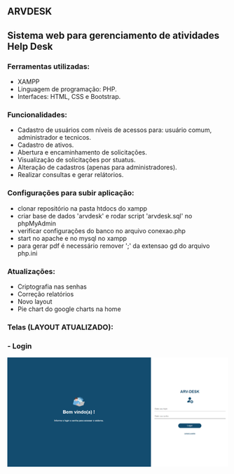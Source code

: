## ARVDESK

## Sistema web para gerenciamento de atividades Help Desk

### Ferramentas utilizadas:
- XAMPP
- Linguagem de programação: PHP.
- Interfaces: HTML, CSS e Bootstrap.

### Funcionalidades:
- Cadastro de usuários com níveis de acessos para: usuário comum, administrador e tecnicos.
- Cadastro de ativos.
- Abertura e encaminhamento de solicitações.
- Visualização de solicitações por stuatus.
- Alteração de cadastros (apenas para administradores).
- Realizar consultas e gerar relátorios.

### Configurações para subir aplicação:
- clonar repositório na pasta htdocs do xampp
- criar base de dados 'arvdesk' e rodar script 'arvdesk.sql' no phpMyAdmin
- verificar configurações do banco no arquivo conexao.php
- start no apache e no mysql no xampp
- para gerar pdf é necessário remover ';' da extensao gd do arquivo php.ini 

### Atualizações:
- Criptografia nas senhas
- Correção relatórios
- Novo layout
- Pie chart do google charts na home

### Telas (LAYOUT ATUALIZADO):


### - Login
![index](https://github.com/vansoufer/sistemaHelpdesk/blob/master/new-index.png)


